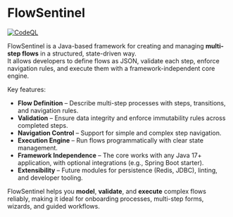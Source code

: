 # FlowSentinel

[![CodeQL](https://github.com/gklp/flow-sentinel/actions/workflows/codeql-analysis.yml/badge.svg)](https://github.com/gklp/flow-sentinel/actions/workflows/codeql-analysis.yml)

FlowSentinel is a Java-based framework for creating and managing **multi-step flows** in a structured, state-driven way.  
It allows developers to define flows as JSON, validate each step, enforce navigation rules, and execute them with a framework-independent core engine.

Key features:
- **Flow Definition** – Describe multi-step processes with steps, transitions, and navigation rules.
- **Validation** – Ensure data integrity and enforce immutability rules across completed steps.
- **Navigation Control** – Support for simple and complex step navigation.
- **Execution Engine** – Run flows programmatically with clear state management.
- **Framework Independence** – The core works with any Java 17+ application, with optional integrations (e.g., Spring Boot starter).
- **Extensibility** – Future modules for persistence (Redis, JDBC), linting, and developer tooling.

FlowSentinel helps you **model**, **validate**, and **execute** complex flows reliably, making it ideal for onboarding processes, multi-step forms, wizards, and guided workflows.
